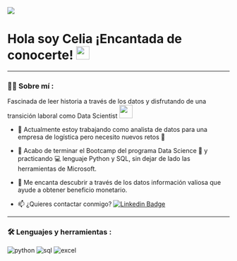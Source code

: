 [![](https://img.shields.io/badge/LinkedIn-0077B5?style=for-the-badge&logo=linkedin&logoColor=white)](https://www.linkedin.com/in/celiadejesus18)


<h1>
  Hola soy Celia ¡Encantada de conocerte!
  <img decoding="async" src="https://media.giphy.com/media/hvRJCLFzcasrR4ia7z/giphy.gif" width="30px"/>
</h1>

---
 <div id="header" align="left">

### :woman_technologist: Sobre mí :

Fascinada de leer historia a través de los datos y disfrutando de una transición laboral como Data Scientist <img decoding="async" src="https://media.giphy.com/media/WUlplcMpOCEmTGBtBW/giphy.gif" width="30">

* :telescope: Actualmente estoy trabajando como analista de datos para una empresa de logística pero necesito nuevos retos :muscle:

* :seedling: Acabo de terminar el Bootcamp del programa Data Science :blue_book: y practicando :computer: lenguaje Python y SQL, sin dejar de lado las herramientas de Microsoft.

* :heartbeat: Me encanta descubrir a través de los datos información valiosa que ayude a obtener beneficio monetario.

* :mailbox: ¿Quieres contactar conmigo? [![Linkedin Badge](https://img.shields.io/badge/-Celia-blue?style=flat&logo=Linkedin&logoColor=white)](https://www.linkedin.com/in/celiadejesus18)

---

### :hammer_and_wrench: Lenguajes y herramientas :

<div id="header" align="left">
    <img decoding="async" src="https://img.shields.io/badge/Python-3776AB?style=for-the-badge&logo=python&logoColor=white" alt="python"/>
  </a>
    <img decoding="async" src="https://img.shields.io/badge/MySQL-6DB33F?style=for-the-badge&logo=sql&logoColor=white" alt="sql"/>
  </a>
 <img decoding="async" src="https://img.shields.io/badge/Microsoft_Excel-217346?style=for-the-badge&logo=microsoft-excel&logoColor=white" alt="excel"/>
  </a>
</div>
